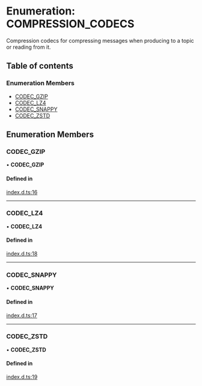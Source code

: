 # Enumeration: COMPRESSION_CODECS

Compression codecs for compressing messages when producing to a topic or reading from it.

## Table of contents

### Enumeration Members

- [CODEC_GZIP](COMPRESSION_CODECS.md#codec_gzip)
- [CODEC_LZ4](COMPRESSION_CODECS.md#codec_lz4)
- [CODEC_SNAPPY](COMPRESSION_CODECS.md#codec_snappy)
- [CODEC_ZSTD](COMPRESSION_CODECS.md#codec_zstd)

## Enumeration Members

### CODEC_GZIP

• **CODEC_GZIP**

#### Defined in

[index.d.ts:16](https://github.com/mostafa/xk6-kafka/blob/main/api-docs/index.d.ts#L16)

---

### CODEC_LZ4

• **CODEC_LZ4**

#### Defined in

[index.d.ts:18](https://github.com/mostafa/xk6-kafka/blob/main/api-docs/index.d.ts#L18)

---

### CODEC_SNAPPY

• **CODEC_SNAPPY**

#### Defined in

[index.d.ts:17](https://github.com/mostafa/xk6-kafka/blob/main/api-docs/index.d.ts#L17)

---

### CODEC_ZSTD

• **CODEC_ZSTD**

#### Defined in

[index.d.ts:19](https://github.com/mostafa/xk6-kafka/blob/main/api-docs/index.d.ts#L19)
